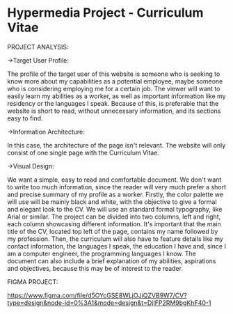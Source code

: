 # Hypermedia Project - Curriculum Vitae
PROJECT ANALYSIS:  

->Target User Profile:  

The profile of the target user of this website is someone who is seeking to know more about my capabilities as a potential employee, maybe someone who is considering employing me for a certain job. The viewer will want to easily learn my abilities as a worker, as well as important information like my residency or the languages I speak. Because of this, is preferable that the website is short to read, without unnecessary information, and its sections easy to find.

->Information Architecture:  

In this case, the architecture of the page isn't relevant. The website will only consist of one single page with the Curriculum Vitae.  

->Visual Design:  

We want a simple, easy to read and comfortable document. We don't want to write too much information, since the reader will very much prefer a short and precise summary of my profile as a worker. Firstly, the color palette we will use will be mainly black and white, with the objective to give a formal and elegant look to the CV. We will use an standard formal typography, like Arial or similar. The project can be divided into two columns, left and right, each column showcasing different information. It's important that the main title of the CV, located top left of the page, contains my name followed by my profession. Then, the curriculum will also have to feature details like my contact information, the languages I speak, the education I have and, since I am a computer engineer, the programming languages I know. The document can also include a brief explanation of my abilities, aspirations and objectives, because this may be of interest to the reader.  

FIGMA PROJECT:

https://www.figma.com/file/d5OYcGSE8WLjOJiQZVB9W7/CV?type=design&node-id=0%3A1&mode=design&t=DjIFP2RM9bgKhF40-1
